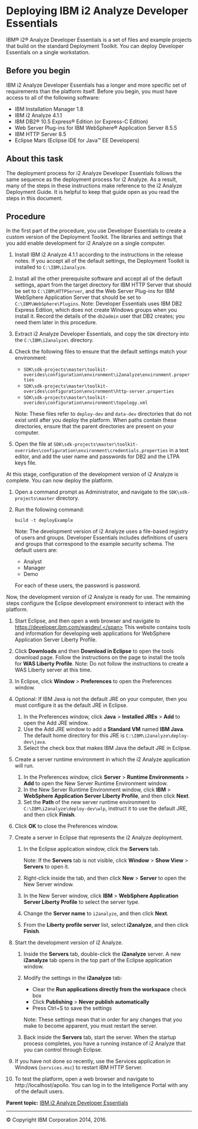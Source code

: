 ﻿Deploying IBM i2 Analyze Developer Essentials
=============================================

IBM® i2® Analyze Developer Essentials is a set of files and example projects that build on the standard Deployment Toolkit. You can deploy Developer Essentials on a single workstation.

Before you begin
----------------

IBM i2 Analyze Developer Essentials has a longer and more specific set of requirements than the platform itself. Before you begin, you must have access to all of the following software:
-   IBM Installation Manager 1.8
-   IBM i2 Analyze 4.1.1
-   IBM DB2® 10.5 Express® Edition (or Express-C Edition)
-   Web Server Plug-ins for IBM WebSphere® Application Server 8.5.5
-   IBM HTTP Server 8.5
-   Eclipse Mars (Eclipse IDE for Java™ EE Developers)

About this task
---------------

The deployment process for i2 Analyze Developer Essentials follows the same sequence as the deployment process for i2 Analyze. As a result, many of the steps in these instructions make reference to the i2 Analyze Deployment Guide. It is helpful to keep that guide open as you read the steps in this document.

Procedure
---------

In the first part of the procedure, you use Developer Essentials to create a custom version of the Deployment Toolkit. The libraries and settings that you add enable development for i2 Analyze on a single computer.

1.  <span class="ph cmd">Install IBM i2 Analyze 4.1.1 according to the instructions in the release notes.</span> If you accept all of the default settings, the Deployment Toolkit is installed to `C:\IBM\i2analyze`.
2.  <span class="ph cmd">Install all the other prerequisite software and accept all of the default settings, apart from the target directory for IBM HTTP Server that should be set to `C:\IBM\HTTPServer`, and the Web Server Plug-ins for IBM WebSphere Application Server that should be set to `C:\IBM\WebSphere\Plugins`.</span>
    <span class="notetitle">Note:</span> Developer Essentials uses IBM DB2 Express Edition, which does not create Windows groups when you install it. Record the details of the `db2admin` user that DB2 creates; you need them later in this procedure.

3.  <span class="ph cmd">Extract i2 Analyze Developer Essentials, and copy the `SDK` directory into the `C:\IBM\i2analyze\` directory.</span>
4.  <span class="ph cmd">Check the following files to ensure that the default settings match your environment:</span>
    -   `SDK\sdk-projects\master\toolkit-overides\configuration\environment\i2analyze\environment.properties`
    -   `SDK\sdk-projects\master\toolkit-overides\configuration\environment\http-server.properties`
    -   `SDK\sdk-projects\master\toolkit-overides\configuration\environment\topology.xml`

    <span class="notetitle">Note:</span> These files refer to `deploy-dev` and `data-dev` directories that do not exist until after you deploy the platform. When paths contain these directories, ensure that the parent directories are present on your computer.

5.  <span class="ph cmd">Open the file at `SDK\sdk-projects\master\toolkit-overrides\configuration\environment\credentials.properties` in a text editor, and add the user name and passwords for DB2 and the LTPA keys file.</span>

At this stage, configuration of the development version of i2 Analyze is complete. You can now deploy the platform.

1.  <span class="ph cmd">Open a command prompt as Administrator, and navigate to the `SDK\sdk-projects\master` directory.</span>
2.  <span class="ph cmd">Run the following command:</span>

    ``` pre
    build -t deployExample
    ```

    <span class="notetitle">Note:</span> The development version of i2 Analyze uses a file-based registry of users and groups. Developer Essentials includes definitions of users and groups that correspond to the example security schema. The default users are:
    -   Analyst
    -   Manager
    -   Demo

    For each of these users, the password is password.

Now, the development version of i2 Analyze is ready for use. The remaining steps configure the Eclipse development environment to interact with the platform.

1.  <span class="ph cmd">Start Eclipse, and then open a web browser and navigate to https://developer.ibm.com/wasdev/.</span> This website contains tools and information for developing web applications for WebSphere Application Server Liberty Profile.
2.  <span class="ph cmd">Click **Downloads** and then **Download in Eclipse** to open the tools download page. Follow the instructions on the page to install the tools for **WAS Liberty Profile**.</span>
    <span class="notetitle">Note:</span> Do not follow the instructions to create a WAS Liberty server at this time.

3.  <span class="ph cmd">In Eclipse, click <span class="ph menucascade">**Window** \> **Preferences**</span> to open the <span class="keyword wintitle">Preferences</span> window.</span>
4.  Optional: <span class="ph cmd">If IBM Java is not the default JRE on your computer, then you must configure it as the default JRE in Eclipse.</span>
    1.  <span class="ph cmd">In the <span class="keyword wintitle">Preferences</span> window, click <span class="ph menucascade">**Java** \> **Installed JREs** \> **Add**</span> to open the <span class="keyword wintitle">Add JRE</span> window.</span>
    2.  <span class="ph cmd">Use the <span class="keyword wintitle">Add JRE</span> window to add a **Standard VM** named **IBM Java**. The default home directory for this JRE is `C:\IBM\i2analyze\deploy-dev\java`.</span>
    3.  <span class="ph cmd">Select the check box that makes IBM Java the default JRE in Eclipse.</span>

5.  <span class="ph cmd">Create a server runtime environment in which the i2 Analyze application will run.</span>
    1.  <span class="ph cmd">In the <span class="keyword wintitle">Preferences</span> window, click <span class="ph menucascade">**Server** \> **Runtime Environments** \> **Add**</span> to open the <span class="keyword wintitle">New Server Runtime Environment</span> window.</span>
    2.  <span class="ph cmd">In the <span class="keyword wintitle">New Server Runtime Environment</span> window, click <span class="ph menucascade">**IBM** \> **WebSphere Application Server Liberty Profile**</span>, and then click **Next**.</span>
    3.  <span class="ph cmd">Set the **Path** of the new server runtime environment to `C:\IBM\i2analyze\deploy-dev\wlp`, instruct it to use the default JRE, and then click **Finish**.</span>

6.  <span class="ph cmd">Click **OK** to close the <span class="keyword wintitle">Preferences</span> window.</span>
7.  <span class="ph cmd">Create a server in Eclipse that represents the i2 Analyze deployment.</span>
    1.  <span class="ph cmd">In the Eclipse application window, click the **Servers** tab.</span>

        <span class="notetitle">Note:</span> If the **Servers** tab is not visible, click <span class="ph menucascade">**Window** \> **Show View** \> **Servers**</span> to open it.

    2.  <span class="ph cmd">Right-click inside the tab, and then click <span class="ph menucascade">**New** \> **Server**</span> to open the <span class="keyword wintitle">New Server</span> window.</span>
    3.  <span class="ph cmd">In the <span class="keyword wintitle">New Server</span> window, click <span class="ph menucascade">**IBM** \> **WebSphere Application Server Liberty Profile**</span> to select the server type.</span>
    4.  <span class="ph cmd">Change the **Server name** to `i2analyze`, and then click **Next**.</span>
    5.  <span class="ph cmd">From the **Liberty profile server** list, select **i2analyze**, and then click **Finish**.</span>

8.  <span class="ph cmd">Start the development version of i2 Analyze.</span>
    1.  <span class="ph cmd">Inside the **Servers** tab, double-click the **i2analyze** server.</span> A new **i2analyze** tab opens in the top part of the Eclipse application window.
    2.  <span class="ph cmd">Modify the settings in the **i2analyze** tab:</span>
        -   Clear the **Run applications directly from the workspace** check box
        -   Click <span class="ph menucascade">**Publishing** \> **Never publish automatically**</span>
        -   Press Ctrl+S to save the settings

        <span class="notetitle">Note:</span> These settings mean that in order for any changes that you make to become apparent, you must restart the server.

    3.  <span class="ph cmd">Back inside the **Servers** tab, start the server.</span> When the startup process completes, you have a running instance of i2 Analyze that you can control through Eclipse.

9.  <span class="ph cmd">If you have not done so recently, use the Services application in Windows (`services.msc`) to restart IBM HTTP Server.</span>
10. <span class="ph cmd">To test the platform, open a web browser and navigate to http://localhost/apollo. You can log in to the Intelligence Portal with any of the default users.</span>

**Parent topic:** [IBM i2 Analyze Developer Essentials](developer_essentials_welcome.html "IBM i2 Analyze Developer Essentials contains tools, libraries, and examples that enable development and deployment of custom extensions to i2 Analyze.")

------------------------------------------------------------------------

© Copyright IBM Corporation 2014, 2016.


